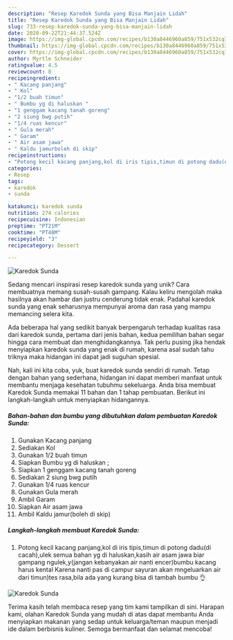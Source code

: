 ```yaml
---
description: "Resep Karedok Sunda yang Bisa Manjain Lidah"
title: "Resep Karedok Sunda yang Bisa Manjain Lidah"
slug: 733-resep-karedok-sunda-yang-bisa-manjain-lidah
date: 2020-09-22T21:44:37.524Z
image: https://img-global.cpcdn.com/recipes/b130a8446960a859/751x532cq70/karedok-sunda-foto-resep-utama.jpg
thumbnail: https://img-global.cpcdn.com/recipes/b130a8446960a859/751x532cq70/karedok-sunda-foto-resep-utama.jpg
cover: https://img-global.cpcdn.com/recipes/b130a8446960a859/751x532cq70/karedok-sunda-foto-resep-utama.jpg
author: Myrtle Schneider
ratingvalue: 4.5
reviewcount: 8
recipeingredient:
- " Kacang panjang"
- " Kol"
- "1/2 buah timun"
- " Bumbu yg di haluskan "
- "1 genggam kacang tanah goreng"
- "2 siung bwg putih"
- "1/4 ruas kencur"
- " Gula merah"
- " Garam"
- " Air asam jawa"
- " Kaldu jamurboleh di skip"
recipeinstructions:
- "Potong kecil kacang panjang,kol di iris tipis,timun di potong dadu(di cacah),ulek semua bahan yg di haluskan,kasih air asam jawa biar gampang ngulek,y(jangan kebanyakan air nanti encer)bumbu kacang harus kental Karena nanti pas di campur sayuran akan mngeluarkan air dari timun)tes rasa,bila ada yang kurang bisa di tambah bumbu 👌"
categories:
- Resep
tags:
- karedok
- sunda

katakunci: karedok sunda 
nutrition: 274 calories
recipecuisine: Indonesian
preptime: "PT21M"
cooktime: "PT48M"
recipeyield: "3"
recipecategory: Dessert

---
```



![Karedok Sunda](https://img-global.cpcdn.com/recipes/b130a8446960a859/751x532cq70/karedok-sunda-foto-resep-utama.jpg)

Sedang mencari inspirasi resep karedok sunda yang unik? Cara membuatnya memang susah-susah gampang. Kalau keliru mengolah maka hasilnya akan hambar dan justru cenderung tidak enak. Padahal karedok sunda yang enak seharusnya mempunyai aroma dan rasa yang mampu memancing selera kita.



Ada beberapa hal yang sedikit banyak berpengaruh terhadap kualitas rasa dari karedok sunda, pertama dari jenis bahan, kedua pemilihan bahan segar hingga cara membuat dan menghidangkannya. Tak perlu pusing jika hendak menyiapkan karedok sunda yang enak di rumah, karena asal sudah tahu triknya maka hidangan ini dapat jadi suguhan spesial.


Nah, kali ini kita coba, yuk, buat karedok sunda sendiri di rumah. Tetap dengan bahan yang sederhana, hidangan ini dapat memberi manfaat untuk membantu menjaga kesehatan tubuhmu sekeluarga. Anda bisa membuat Karedok Sunda memakai 11 bahan dan 1 tahap pembuatan. Berikut ini langkah-langkah untuk menyiapkan hidangannya.

<!--inarticleads1-->

##### Bahan-bahan dan bumbu yang dibutuhkan dalam pembuatan Karedok Sunda:

1. Gunakan  Kacang panjang
1. Sediakan  Kol
1. Gunakan 1/2 buah timun
1. Siapkan  Bumbu yg di haluskan ;
1. Siapkan 1 genggam kacang tanah goreng
1. Sediakan 2 siung bwg putih
1. Gunakan 1/4 ruas kencur
1. Gunakan  Gula merah
1. Ambil  Garam
1. Siapkan  Air asam jawa
1. Ambil  Kaldu jamur(boleh di skip)




<!--inarticleads2-->

##### Langkah-langkah membuat Karedok Sunda:

1. Potong kecil kacang panjang,kol di iris tipis,timun di potong dadu(di cacah),ulek semua bahan yg di haluskan,kasih air asam jawa biar gampang ngulek,y(jangan kebanyakan air nanti encer)bumbu kacang harus kental Karena nanti pas di campur sayuran akan mngeluarkan air dari timun)tes rasa,bila ada yang kurang bisa di tambah bumbu 👌
<img src="//assets-global.cpcdn.com/assets/icons/button_play-2c75c40dde080a61004c1f40b05d8f140eaff45d7e9e6481dc71c63d2e7c4909.png" alt="Karedok Sunda">



Terima kasih telah membaca resep yang tim kami tampilkan di sini. Harapan kami, olahan Karedok Sunda yang mudah di atas dapat membantu Anda menyiapkan makanan yang sedap untuk keluarga/teman maupun menjadi ide dalam berbisnis kuliner. Semoga bermanfaat dan selamat mencoba!
